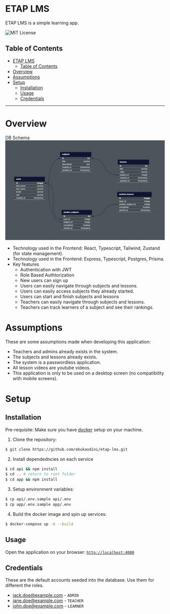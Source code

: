 # ETAP LMS

ETAP LMS is a simple learning app.

![MIT License][license-shield]

## Table of Contents

- [ETAP LMS](#etap-lms)
  - [Table of Contents](#table-of-contents)
- [Overview](#overview)
- [Assumptions](#assumptions)
- [Setup](#setup)
  - [Installation](#installation)
  - [Usage](#usage)
  - [Credentials](#credentials)

---

# Overview

DB Schema
![alt DB Schema](DbSchema.png)

- Technology used in the Frontend: React, Typescript, Tailwind, Zustand (for state management).
- Technology used in the Frontend: Express, Typescript, Postgres, Prisma.
- Key features
  - Authentication with JWT
  - Role Based Authtorization
  - New users can sign up
  - Users can easily navigate through subjects and lessons.
  - Users can easily access subjects they already started.
  - Users can start and finish subjects and lessons
  - Teachers can easily navigate through subjects and lessons.
  - Teachers can track learners of a subject and see their rankings.

# Assumptions
These are some assumptions made when developing this application:

- Teachers and admins already exists in the system.
- The subjects and lessons already exists.
- The system is a passwordless application.
- All lesson videos are youtube videos.
- This application is only to be used on a desktop screen (no compatibility with mobile screens).

# Setup

## Installation

Pre-requisite: Make sure you have [docker][dc] setup on your machine.

1. Clone the repository:

```bash
$ git clone https://github.com/ebukaodini/etap-lms.git
```

2. Install dependedncies on each service

```bash
$ cd api && npm install
$ cd .. # return to root folder
$ cd app && npm install
```

3. Setup environment variables:

```bash
$ cp api/.env.sample api/.env
$ cp app/.env.sample app/.env 
```

4. Build the docker image and spin up services:

```bash
$ docker-compose up -d --build
```

## Usage

Open the application on your browser: [`http://localhost:4000`][app] 

## Credentials
These are the default accounts seeded into the database. Use them for different the roles.

- jack.doe@example.com - `ADMIN`
- jane.doe@example.com - `TEACHER`
- john.doe@example.com - `LEARNER`

[dc]: https://docs.docker.com/compose/
[app]: http://localhost:4000
[license-shield]: https://img.shields.io/github/license/ebukaodini/simple-learning-api.svg?style=flat-square